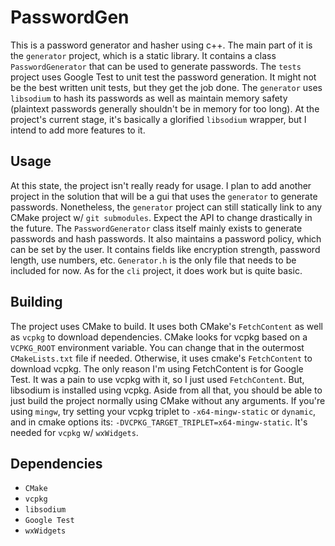 # PasswordGen

This is a password generator and hasher using c++. The main part of it is the `generator` project, which is a static library. It contains a class `PasswordGenerator` that can be used to generate passwords. 
The `tests` project uses Google Test to unit test the password generation. It might not be the best written unit tests, but they get the job done. The `generator` uses `libsodium` to hash its passwords as well as maintain memory safety (plaintext passwords generally shouldn't be in memory for too long). 
At the project's current stage, it's basically a glorified `libsodium` wrapper, but I intend to add more features to it.

## Usage
At this state, the project isn't really ready for usage. I plan to add another project in the solution that will be a gui that uses the `generator` to generate passwords. Nonetheless, the `generator` project can still statically link to any CMake project w/ `git submodules`.
Expect the API to change drastically in the future. The `PasswordGenerator` class itself mainly exists to generate passwords and hash passwords. It also maintains a password policy, which can be set by the user. 
It contains fields like encryption strength, password length, use numbers, etc. `Generator.h` is the only file that needs to be included for now.
As for the `cli` project, it does work but is quite basic.

## Building
The project uses CMake to build. It uses both CMake's `FetchContent` as well as `vcpkg` to download dependencies. 
CMake looks for vcpkg based on a `VCPKG_ROOT` environment variable. You can change that in the outermost `CMakeLists.txt` file if needed. Otherwise, it uses cmake's `FetchContent` to download vcpkg.
The only reason I'm using FetchContent is for Google Test. It was a pain to use vcpkg with it, so I just used `FetchContent`. 
But, libsodium is installed using vcpkg. Aside from all that, you should be able to just build the project normally using CMake without any arguments.
If you're using `mingw`, try setting your vcpkg triplet to `-x64-mingw-static` or `dynamic`, and in cmake options its:
`-DVCPKG_TARGET_TRIPLET=x64-mingw-static`. It's needed for `vcpkg` w/ `wxWidgets`.

## Dependencies
- `CMake`
- `vcpkg`
- `libsodium`
- `Google Test`
- `wxWidgets`